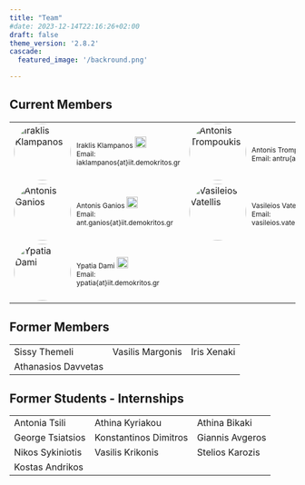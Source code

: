 ```yaml
---
title: "Team"
#date: 2023-12-14T22:16:26+02:00
draft: false
theme_version: '2.8.2'
cascade:
  featured_image: '/backround.png'

---
```


## Current Members

<table>
  <tr>
    <td>
      <div style="display: flex; align-items: center;">
        <img src="/default.png" alt="Iraklis Klampanos" style="width:100px; height:100px; margin-right: 10px; border-radius: 50%;">
        <div style="font-size: 12px;">
          Iraklis Klampanos
          <a href="https://www.linkedin.com/in/iraklis-klampanos/">
            <img src="/linkedin.png" alt="LinkedIn" style="width:20px; height:20px;">
          </a><br>
          Email: iaklampanos{at}iit.demokritos.gr
        </div>
      </div>
    </td>
    <td>
      <div style="display: flex; align-items: center;">
        <img src="/default.png" alt="Antonis Trompoukis" style="width:100px; height:100px; margin-right: 10px; border-radius: 50%;">
        <div style="font-size: 12px;">
          Antonis Trompoukis
          <a href="https://www.linkedin.com/in/antonis-trompoukis/">
            <img src="/linkedin.png" alt="LinkedIn" style="width:20px; height:20px;">
          </a><br>
          Email: antru{at}iit.demokritos.gr
        </div>
      </div>
    </td>
    <td>
      <div style="display: flex; align-items: center;">
        <img src="/default.png" alt="Christos Perentis" style="width:100px; height:100px; margin-right: 10px; border-radius: 50%;">
        <div style="font-size: 12px;">
          Christos Perentis
          <a href="https://www.linkedin.com/in/christos-perentis/">
            <img src="/linkedin.png" alt="LinkedIn" style="width:20px; height:20px;">
          </a><br>
          Email: cperentis{at}iit.demokritos.gr
        </div>
      </div>
    </td>
  </tr>
  <tr>
    <td>
      <div style="display: flex; align-items: center;">
        <img src="/default.png" alt="Antonis Ganios" style="width:100px; height:100px; margin-right: 10px; border-radius: 50%;">
        <div style="font-size: 12px;">
          Antonis Ganios
          <a href="https://www.linkedin.com/in/antonis-ganios/">
            <img src="/linkedin.png" alt="LinkedIn" style="width:20px; height:20px;">
          </a><br>
          Email: ant.ganios{at}iit.demokritos.gr
        </div>
      </div>
    </td>
    <td>
      <div style="display: flex; align-items: center;">
        <img src="/vasilis.png" alt="Vasileios Vatellis" style="width:100px; height:100px; margin-right: 10px; border-radius: 50%;">
        <div style="font-size: 12px;">
          Vasileios Vatellis
          <a href="https://www.linkedin.com/in/vasileios-vatellis/">
            <img src="/linkedin.png" alt="LinkedIn" style="width:20px; height:20px;">
          </a><br>
          Email: vasileios.vatellis{at}iit.demokritos.gr
        </div>
      </div>
    </td>
    <td>
      <div style="display: flex; align-items: center;">
        <img src="/aivalis.png" alt="Theodoros Aivalis" style="width:100px; height:100px; margin-right: 10px; border-radius: 50%;">
        <div style="font-size: 12px;">
          Theodoros Aivalis
          <a href="https://www.linkedin.com/in/thodoris-aivalis-559581223/">
            <img src="/linkedin.png" alt="LinkedIn" style="width:20px; height:20px;">
          </a><br>
          Email: teoaivalis{at}iit.demokritos.gr
        </div>
      </div>
    </td>
  </tr>
  <tr>
    <td>
      <div style="display: flex; align-items: center;">
        <img src="/default.png" alt="Ypatia Dami" style="width:100px; height:100px; margin-right: 10px; border-radius: 50%;">
        <div style="font-size: 12px;">
          Ypatia Dami
          <a href="https://www.linkedin.com/in/ypatia-dami-5265a4183/">
            <img src="/linkedin.png" alt="LinkedIn" style="width:20px; height:20px;">
          </a><br>
          Email: ypatia{at}iit.demokritos.gr
        </div>
      </div>
    </td>
  </tr>
</table>






## Former Members

<table>
  <tr>
    <td>Sissy Themeli</td>
    <td>Vasilis Margonis</td>
    <td>Iris Xenaki</td>
  </tr>
  <tr>
    <td>Athanasios Davvetas</td>
  </tr>
</table>

## Former Students - Internships

<table>
  <tr>
    <td>Antonia Tsili</td>
    <td>Athina Kyriakou</td>
    <td>Athina Bikaki</td>
  </tr>
  <tr>
    <td>George Tsiatsios</td>
    <td>Konstantinos Dimitros</td>
    <td>Giannis Avgeros</td>
  </tr>
  <tr>
    <td>Nikos Sykiniotis</td>
    <td>Vasilis Krikonis</td>
    <td>Stelios Karozis</td>
  </tr>
  <tr>
    <td>Kostas Andrikos</td>
  </tr>
</table>
